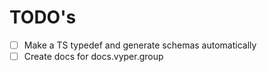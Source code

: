 # TODO's

- [ ] Make a TS typedef and generate schemas automatically
- [ ] Create docs for docs.vyper.group
